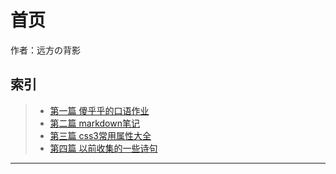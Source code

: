 # 首页
作者：远方の背影

## 索引

> * [第一篇 傻乎乎的口语作业](01.md)
> * [第二篇 markdown笔记](markdown.md)
> * [第三篇 css3常用属性大全](css3.md)
> * [第四篇 以前收集的一些诗句](verse.md)

----



